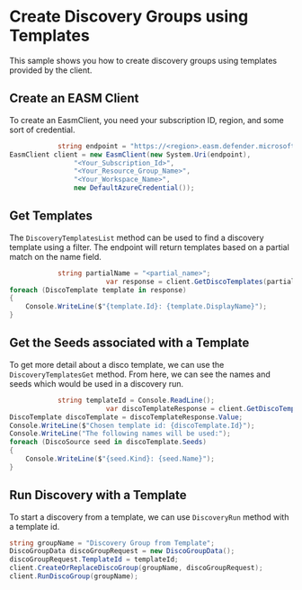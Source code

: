 # Create Discovery Groups using Templates

This sample shows you how to create discovery groups using templates provided by the client.

## Create an EASM Client

To create an EasmClient, you need your subscription ID, region, and some sort of credential.

```C# Snippet:Sample3_DiscoTemplates_Create_Client
            string endpoint = "https://<region>.easm.defender.microsoft.com";
EasmClient client = new EasmClient(new System.Uri(endpoint),
                "<Your_Subscription_Id>",
                "<Your_Resource_Group_Name>",
                "<Your_Workspace_Name>",
                new DefaultAzureCredential());
```

## Get Templates

The `DiscoveryTemplatesList` method can be used to find a discovery template using a filter. The endpoint will return templates based on a partial match on the name field.

```C# Snippet:Sample3_DiscoTemplates_Get_Templates
            string partialName = "<partial_name>";
                        var response = client.GetDiscoTemplates(partialName);
foreach (DiscoTemplate template in response)
{
    Console.WriteLine($"{template.Id}: {template.DisplayName}");
}
```

## Get the Seeds associated with a Template


To get more detail about a disco template, we can use the `DiscoveryTemplatesGet` method. From here, we can see the names and seeds which would be used in a discovery run.

```C# Snippet:Sample3_DiscoTemplates_Get_Template_Seeds
            string templateId = Console.ReadLine();
                        var discoTemplateResponse = client.GetDiscoTemplate(templateId);
DiscoTemplate discoTemplate = discoTemplateResponse.Value;
Console.WriteLine($"Chosen template id: {discoTemplate.Id}");
Console.WriteLine("The following names will be used:");
foreach (DiscoSource seed in discoTemplate.Seeds)
{
    Console.WriteLine($"{seed.Kind}: {seed.Name}");
}
```

## Run Discovery with a Template

To start a discovery from a template, we can use `DiscoveryRun` method with a template id.

```C# Snippet:Sample3_DiscoTemplates_Run_Disco_Group
string groupName = "Discovery Group from Template";
DiscoGroupData discoGroupRequest = new DiscoGroupData();
discoGroupRequest.TemplateId = templateId;
client.CreateOrReplaceDiscoGroup(groupName, discoGroupRequest);
client.RunDiscoGroup(groupName);
```